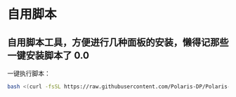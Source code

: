 # 自用脚本
## 自用脚本工具，方便进行几种面板的安装，懒得记那些一键安装脚本了 0.0
一键执行脚本：
```bash
bash <(curl -fsSL https://raw.githubusercontent.com/Polaris-DP/Polaris-tool/refs/heads/main/Polaris-tool.sh)
